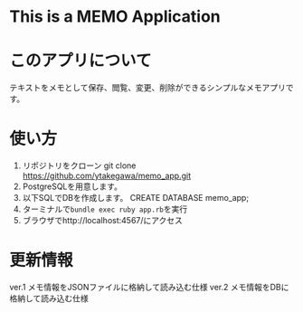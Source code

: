 # This is a MEMO Application

# このアプリについて
テキストをメモとして保存、閲覧、変更、削除ができるシンプルなメモアプリです。

# 使い方
1. リポジトリをクローン
   git clone https://github.com/ytakegawa/memo_app.git
2. PostgreSQLを用意します。
3. 以下SQLでDBを作成します。
  CREATE DATABASE memo_app;
4. ターミナルで`bundle exec ruby app.rb`を実行
5. ブラウザでhttp://localhost:4567/にアクセス

# 更新情報
ver.1 メモ情報をJSONファイルに格納して読み込む仕様
ver.2 メモ情報をDBに格納して読み込む仕様
